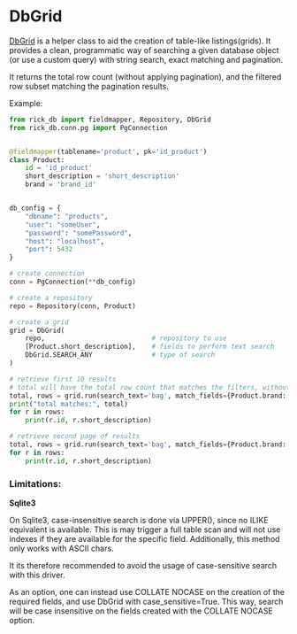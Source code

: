 # DbGrid

[DbGrid](classes/dbgrid.md) is a helper class to aid the creation of table-like listings(grids). It provides a clean,
programmatic way of searching a given database object (or use a custom query) with string search, exact matching and
pagination. 

It returns the total row count (without applying pagination), and the filtered row subset matching the pagination results.

Example:

```python
from rick_db import fieldmapper, Repository, DbGrid
from rick_db.conn.pg import PgConnection


@fieldmapper(tablename='product', pk='id_product')
class Product:
    id = 'id_product'
    short_description = 'short_description'
    brand = 'brand_id'


db_config = {
    "dbname": "products",
    "user": "someUser",
    "password": "somePassword",
    "host": "localhost",
    "port": 5432
}

# create connection
conn = PgConnection(**db_config)

# create a repository
repo = Repository(conn, Product)

# create a grid
grid = DbGrid(
    repo,                           # repository to use
    [Product.short_description],    # fields to perform text search
    DbGrid.SEARCH_ANY               # type of search
)

# retrieve first 10 results
# total will have the total row count that matches the filters, without limit
total, rows = grid.run(search_text='bag', match_fields={Product.brand: 12}, limit=10)
print("total matches:", total)
for r in rows:
    print(r.id, r.short_description)

# retrieve second page of results
total, rows = grid.run(search_text='bag', match_fields={Product.brand: 12}, limit=10, offset=10)
for r in rows:
    print(r.id, r.short_description)
```

### Limitations:

**Sqlite3**

On Sqlite3, case-insensitive search is done via UPPER(), since no ILIKE equivalent is available. 
This is may trigger a full table scan and will not use indexes if they are available for the specific field. Additionally,
this method only works with ASCII chars. 

It its therefore recommended to avoid the usage of case-sensitive search with this driver.

As an option, one can instead use COLLATE NOCASE on the creation of the required fields, and use DbGrid with case_sensitive=True.
This way, search will be case insensitive on the fields created with the COLLATE NOCASE option.  

